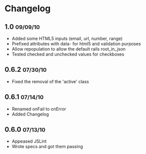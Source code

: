 Changelog
=========

## 1.0 <small>09/09/10</small>

* Added some HTML5 inputs (email, url, number, range)
* Prefixed attributes with data- for html5 and validation purposes
* Allow repopulation to allow the default rails root\_in\_json
* Tested checked and unchecked values for checkboxes


## 0.6.2 <small>07/30/10</small>

* Fixed the removal of the 'active' class


## 0.6.1 <small>07/14/10</small>

* Renamed onFail to onError
* Added Changelog


## 0.6.0 <small>07/13/10</small>

* Appeased JSLint
* Wrote specs and got them passing

